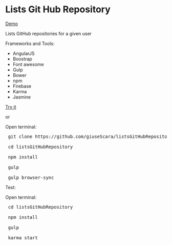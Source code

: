 # Lists Git Hub Repository
<a href="https://lists-github-repository.firebaseapp.com">Demo</a>

Lists GitHub repositories for a given user

Frameworks and Tools:
- AngularJS
- Boostrap
- Font awesome
- Gulp
- Bower
- npm
- Firebase
- Karma
- Jasmine

<a href="https://lists-github-repository.firebaseapp.com">Try it</a>

or

Open terminal:
<pre>
 git clone https://github.com/giuseScara/listsGitHubRepository.git<br>
 cd listsGitHubRepository <br>
 npm install <br>
 gulp <br>
 gulp browser-sync
</pre>

Test:


Open terminal:
<pre>
 cd listsGitHubRepository <br>
 npm install <br>
 gulp <br>
 karma start
</pre>

